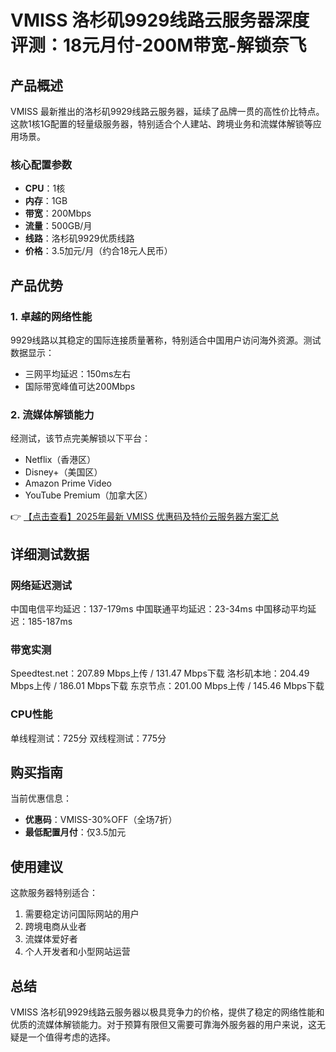 # VMISS 洛杉矶9929线路云服务器深度评测：18元月付-200M带宽-解锁奈飞

## 产品概述

VMISS 最新推出的洛杉矶9929线路云服务器，延续了品牌一贯的高性价比特点。这款1核1G配置的轻量级服务器，特别适合个人建站、跨境业务和流媒体解锁等应用场景。

### 核心配置参数
- **CPU**：1核
- **内存**：1GB
- **带宽**：200Mbps
- **流量**：500GB/月
- **线路**：洛杉矶9929优质线路
- **价格**：3.5加元/月（约合18元人民币）

## 产品优势

### 1. 卓越的网络性能
9929线路以其稳定的国际连接质量著称，特别适合中国用户访问海外资源。测试数据显示：
- 三网平均延迟：150ms左右
- 国际带宽峰值可达200Mbps

### 2. 流媒体解锁能力
经测试，该节点完美解锁以下平台：
- Netflix（香港区）
- Disney+（美国区）
- Amazon Prime Video
- YouTube Premium（加拿大区）

👉 [【点击查看】2025年最新 VMISS 优惠码及特价云服务器方案汇总](https://bit.ly/Vmiss)

## 详细测试数据

### 网络延迟测试

中国电信平均延迟：137-179ms
中国联通平均延迟：23-34ms 
中国移动平均延迟：185-187ms

### 带宽实测

Speedtest.net：207.89 Mbps上传 / 131.47 Mbps下载
洛杉矶本地：204.49 Mbps上传 / 186.01 Mbps下载
东京节点：201.00 Mbps上传 / 145.46 Mbps下载

### CPU性能

单线程测试：725分
双线程测试：775分

## 购买指南

当前优惠信息：
- **优惠码**：VMISS-30%OFF（全场7折）
- **最低配置月付**：仅3.5加元

## 使用建议

这款服务器特别适合：
1. 需要稳定访问国际网站的用户
2. 跨境电商从业者
3. 流媒体爱好者
4. 个人开发者和小型网站运营

## 总结

VMISS 洛杉矶9929线路云服务器以极具竞争力的价格，提供了稳定的网络性能和优质的流媒体解锁能力。对于预算有限但又需要可靠海外服务器的用户来说，这无疑是一个值得考虑的选择。
